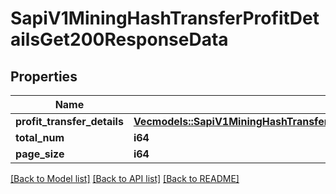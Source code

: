 # SapiV1MiningHashTransferProfitDetailsGet200ResponseData

## Properties

Name | Type | Description | Notes
------------ | ------------- | ------------- | -------------
**profit_transfer_details** | [**Vec<models::SapiV1MiningHashTransferProfitDetailsGet200ResponseDataProfitTransferDetailsInner>**](_sapi_v1_mining_hash_transfer_profit_details_get_200_response_data_profitTransferDetails_inner.md) |  | 
**total_num** | **i64** |  | 
**page_size** | **i64** |  | 

[[Back to Model list]](../README.md#documentation-for-models) [[Back to API list]](../README.md#documentation-for-api-endpoints) [[Back to README]](../README.md)



